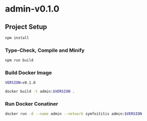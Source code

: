 # admin-v0.1.0

## Project Setup

```sh
npm install
```

### Type-Check, Compile and Minify

```sh
npm run build
```

### Build Docker Image

```sh
VERSION=v0.1.0

docker build -t admin:$VERSION .
```

### Run Docker Conatiner

```sh
docker run -d --name admin --network symfoititis admin:$VERSION
```
